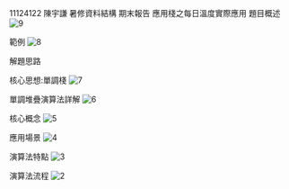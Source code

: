 11124122 陳宇謙 暑修資料結構 期末報告
應用棧之每日溫度實際應用
題目概述
![9](https://github.com/user-attachments/assets/09254465-e724-45ce-ae1c-9957be1ded73)

範例
![8](https://github.com/user-attachments/assets/d7910147-c5b6-436b-bd2b-4d644ad94f10)

解題思路

核心思想:單調棧
![7](https://github.com/user-attachments/assets/64fc5164-8ef8-435b-8c53-6e4c12531e36)

單調堆疊演算法詳解
![6](https://github.com/user-attachments/assets/d4612970-2d31-4f38-ae9e-95eb4043110f)

核心概念
![5](https://github.com/user-attachments/assets/6b0e38de-87b3-4f5b-b07f-141a1d867ca1)

應用場景
![4](https://github.com/user-attachments/assets/dfe1326c-f94c-44a0-8363-b8adf590f323)

演算法特點
![3](https://github.com/user-attachments/assets/0c6e64a9-ce77-4353-af7f-c89904925d05)

演算法流程
![2](https://github.com/user-attachments/assets/85fdadf5-c20d-43bd-86b6-3bec3e346466)
